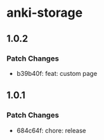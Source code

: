 # anki-storage

## 1.0.2

### Patch Changes

- b39b40f: feat: custom page

## 1.0.1

### Patch Changes

- 684c64f: chore: release
